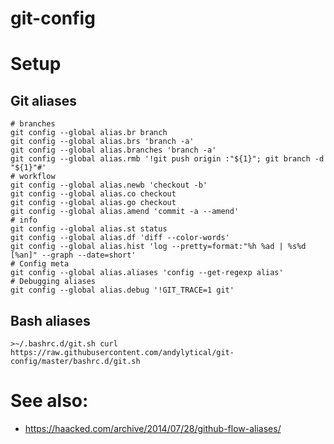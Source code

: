# git-config

# Setup
## Git aliases
```
# branches
git config --global alias.br branch
git config --global alias.brs 'branch -a'
git config --global alias.branches 'branch -a'
git config --global alias.rmb '!git push origin :"${1}"; git branch -d "${1}"#'
# workflow
git config --global alias.newb 'checkout -b'
git config --global alias.co checkout
git config --global alias.go checkout
git config --global alias.amend 'commit -a --amend'
# info
git config --global alias.st status
git config --global alias.df 'diff --color-words'
git config --global alias.hist 'log --pretty=format:"%h %ad | %s%d [%an]" --graph --date=short'
# Config meta
git config --global alias.aliases 'config --get-regexp alias'
# Debugging aliases
git config --global alias.debug '!GIT_TRACE=1 git'

```

## Bash aliases
`>~/.bashrc.d/git.sh curl https://raw.githubusercontent.com/andylytical/git-config/master/bashrc.d/git.sh`

# See also:
* https://haacked.com/archive/2014/07/28/github-flow-aliases/
